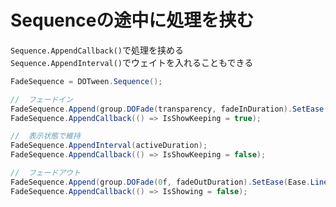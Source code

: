 # Sequenceの途中に処理を挟む

`Sequence.AppendCallback()`で処理を挟める  
`Sequence.AppendInterval()`でウェイトを入れることもできる

```cs
FadeSequence = DOTween.Sequence();

//  フェードイン
FadeSequence.Append(group.DOFade(transparency, fadeInDuration).SetEase(Ease.Linear));
FadeSequence.AppendCallback(() => IsShowKeeping = true);

//  表示状態で維持
FadeSequence.AppendInterval(activeDuration);
FadeSequence.AppendCallback(() => IsShowKeeping = false);

//  フェードアウト
FadeSequence.Append(group.DOFade(0f, fadeOutDuration).SetEase(Ease.Linear));
FadeSequence.AppendCallback(() => IsShowing = false);
```
